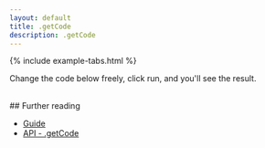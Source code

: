 ```yaml
---
layout: default
title: .getCode
description: .getCode
---
```


{% include example-tabs.html %}

Change the code below freely, click run, and you'll see the result.

<script src="https://embed.runkit.com"></script>
<div id="cbmcode"></div>
<script>var notebook = RunKit.createNotebook({
    element: document.getElementById("cbmcode"),
    title: 'getCode',
    preamble: "const cbmApi = require('@cbmjs/cbm-api'); const cbm = new cbmApi();console.warn = function noop(){};",
    minHeight: "250px",
    //onLoad: (n) => n.evaluate(),
    source: "const code = cbm.getCode('capitalize.js');\nconst cap = eval(code);\ncap(\"hElLo I'm NaPoLeOn.\")\n"})</script>
<br>
## Further reading

- [Guide](./guide/)
- [API - .getCode](./api/helper/#getCode)
